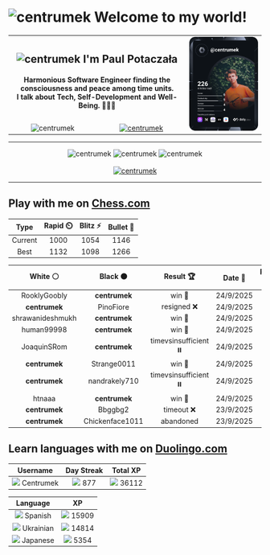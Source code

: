 <h1>
  <img
    src="https://emojis.slackmojis.com/emojis/images/1531849430/4246/blob-sunglasses.gif"
    width="30"
    alt="centrumek"
  />
  Welcome to my world!
</h1>

<table>
  <tbody>
    <tr>
      <td align="center" width="70%" colspan="2">
        <h2>
          <img
            src="https://raw.githubusercontent.com/MartinHeinz/MartinHeinz/master/wave.gif"
            width="30px"
            alt="centrumek"
          />
          I'm Paul Potaczała
        </h2>
        <h4>
          Harmonious Software Engineer finding the consciousness and peace among time units.
          <br/>
          I talk about Tech, Self-Development and Well-Being. 🌿🧘🚀
        </h4>
      </td>
      <td width="30%" rowspan="2">
        <a href="https://app.daily.dev/centrumek">
          <img
            src="./devcard.svg"
            alt="centrumek"
          />
        </a>
      </td>
    </tr>
    <tr align="center">
      <td>
        <img
          src="https://komarev.com/ghpvc/?username=centrumek&label=visitors&color=0e75b6&style=flat"
          alt="centrumek"
        >
      </td>
      <td>
        <a href="https://stackoverflow.com/users/14496012/centrumek">
          <img
            src="https://stackoverflow.com/users/flair/14496012.png?theme=dark"
            alt="centrumek"
          >
        </a>
      </td>
    </tr>
  </tbody>
</table>

---
<div align="center">
  <img 
    src="https://github-readme-stats.vercel.app/api?username=centrumek&show_icons=true&count_private=true&theme=dark&hide_border=true&hide=issues,contribs&bg_color=00000000"
    alt="centrumek"
  />
  <img
    src="https://github-readme-stats.vercel.app/api/top-langs/?username=centrumek&layout=compact&hide_border=true&theme=dark&bg_color=00000000&langs_count=6&exclude_repo=air-statistic-app"
    alt="centrumek"
  />
  <img 
    src="https://github-readme-streak-stats.herokuapp.com?user=centrumek&theme=dark&hide_border=true&background=FFFFFF00"
    alt="centrumek"
  />
  <br/>
  <br/>
  <a href="https://www.buymeacoffee.com/centrumek">
    <img
      src="https://cdn.buymeacoffee.com/buttons/v2/default-orange.png"
      height="50"
      width="210"
      alt="centrumek"
    />
  </a>
</div>

---

## Play with me on [Chess.com](https://www.chess.com/member/centrumek)

<div align="center">
<!--START_SECTION:chessStats-->
<!-- Automatically generated with https://github.com/Balastrong/chess-stats-action -->

| Type | Rapid ⏲️ | Blitz ⚡ | Bullet 🔫 |
|:---:|:---:|:---:|:---:|
| Current | 1000 | 1054 | 1146 |
| Best | 1132 | 1098 | 1266 |

| White ⚪ | Black ⚫ | Result 🏆 | Date 📅 | Position 🗺️ | Type 🕕 |
|:---:|:---:|:---:|:---:|:---:|:---:|
| RooklyGoobly | **centrumek** | win 🥇 | 24/9/2025 | <a href="http://www.ee.unb.ca/cgi-bin/tervo/fen.pl?select=8/8/8/2k5/1p5K/8/2pr4/4R3 w - - 0 56">Link</a> | Blitz |
| **centrumek** | PinoFiore | resigned ❌ | 24/9/2025 | <a href="http://www.ee.unb.ca/cgi-bin/tervo/fen.pl?select=8/2q1Kp2/8/8/8/5kp1/8/8 w - - 0 58">Link</a> | Blitz |
| shrawanideshmukh | **centrumek** | win 🥇 | 24/9/2025 | <a href="http://www.ee.unb.ca/cgi-bin/tervo/fen.pl?select=rnbqkbnr/pppppppp/8/8/8/8/PPPPPPPP/RNBQKBNR w KQkq - 0 1">Link</a> | Blitz |
| human99998 | **centrumek** | win 🥇 | 24/9/2025 | <a href="http://www.ee.unb.ca/cgi-bin/tervo/fen.pl?select=8/8/3R1p1b/1p1B2p1/3kP1Pp/5P1P/1r6/2r3K1 w - - 1 40">Link</a> | Blitz |
| JoaquinSRom | **centrumek** | timevsinsufficient ⏸️ | 24/9/2025 | <a href="http://www.ee.unb.ca/cgi-bin/tervo/fen.pl?select=8/8/2K1Q3/8/8/2k5/8/8 w - - 5 60">Link</a> | Blitz |
| **centrumek** | Strange0011 | win 🥇 | 24/9/2025 | <a href="http://www.ee.unb.ca/cgi-bin/tervo/fen.pl?select=r1b3Q1/pppkb3/2n1p3/3pP3/3P3r/2P5/PP4PP/RN2KBNR w KQ - 1 12">Link</a> | Blitz |
| **centrumek** | nandrakely710 | timevsinsufficient ⏸️ | 24/9/2025 | <a href="http://www.ee.unb.ca/cgi-bin/tervo/fen.pl?select=8/8/8/5p2/4p3/4k3/4N3/5K2 b - - 4 51">Link</a> | Blitz |
| htnaaa | **centrumek** | win 🥇 | 24/9/2025 | <a href="http://www.ee.unb.ca/cgi-bin/tervo/fen.pl?select=1k6/8/6p1/p1p5/P1Pp4/1p1r2pP/8/6K1 w - - 0 44">Link</a> | Blitz |
| **centrumek** | Bbggbg2 | timeout ❌ | 23/9/2025 | <a href="http://www.ee.unb.ca/cgi-bin/tervo/fen.pl?select=6R1/5k2/5b2/2B1pN2/2n1P3/5N1P/6P1/6K1 w - - 7 58">Link</a> | Blitz |
| **centrumek** | Chickenface1011 | abandoned  | 23/9/2025 | <a href="http://www.ee.unb.ca/cgi-bin/tervo/fen.pl?select=3r1rk1/ppq2ppp/4p3/8/4p3/P1N3P1/1PP4P/5Q1K w - - 0 21">Link</a> | Blitz |

<!--END_SECTION:chessStats-->
</div>

## Learn languages with me on [Duolingo.com](https://www.duolingo.com/profile/Centrumek)

<div align="center">
<!--START_SECTION:duolingoStats-->
<!-- Automatically generated with https://github.com/centrumek/duolingo-readme-stats-->

| Username | Day Streak | Total XP |
|:---:|:---:|:---:|
| <img src="https://raw.githubusercontent.com/centrumek/duolingo-readme-stats/main/assets/duolingo.png" height="12"> Centrumek | <img src="https://raw.githubusercontent.com/centrumek/duolingo-readme-stats/main/assets/streakactive.svg" height="12"> 877 | <img src="https://raw.githubusercontent.com/centrumek/duolingo-readme-stats/main/assets/xp.svg" height="12"> 36112 |

| Language | XP |
|:---:|:---:|
| <img src="https://raw.githubusercontent.com/centrumek/duolingo-readme-stats/main/assets/langs/spanish.svg" height="12"> Spanish | <img src="https://raw.githubusercontent.com/centrumek/duolingo-readme-stats/main/assets/xp.svg" height="12"> 15909 |
| <img src="https://raw.githubusercontent.com/centrumek/duolingo-readme-stats/main/assets/langs/ukrainian.svg" height="12"> Ukrainian | <img src="https://raw.githubusercontent.com/centrumek/duolingo-readme-stats/main/assets/xp.svg" height="12"> 14814 |
| <img src="https://raw.githubusercontent.com/centrumek/duolingo-readme-stats/main/assets/langs/japanese.svg" height="12"> Japanese | <img src="https://raw.githubusercontent.com/centrumek/duolingo-readme-stats/main/assets/xp.svg" height="12"> 5354 |

<!--END_SECTION:duolingoStats-->
</div>
<!--
**centrumek/centrumek** is a ✨ _special_ ✨ repository because its `README.md` (this file) appears on your GitHub profile.

Here are some ideas to get you started:

- 🔭 I’m currently working on ...
- 🌱 I’m currently learning ...
- 👯 I’m looking to collaborate on ...
- 🤔 I’m looking for help with ...
- 💬 Ask me about ...
- 📫 How to reach me: ...
- 😄 Pronouns: ...
- ⚡ Fun fact: ...
-->
